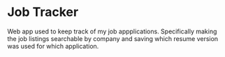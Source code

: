 # Job Tracker

Web app used to keep track of my job appplications. Specifically making the job listings searchable by company and saving which resume version was used for which application.
